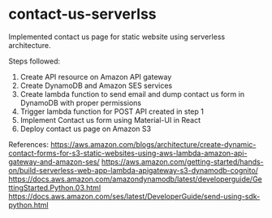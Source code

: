 # contact-us-serverlss
Implemented contact us page for static website using serverless architecture.

Steps followed:
1. Create API resource on Amazon API gateway
2. Create DynamoDB and Amazon SES services
3. Create lambda function to send email and dump contact us form in DynamoDB with proper permissions
4. Trigger lambda function for POST API created in step 1
5. Implement Contact us form using Material-UI in React
6. Deploy contact us page on Amazon S3

References:
https://aws.amazon.com/blogs/architecture/create-dynamic-contact-forms-for-s3-static-websites-using-aws-lambda-amazon-api-gateway-and-amazon-ses/
https://aws.amazon.com/getting-started/hands-on/build-serverless-web-app-lambda-apigateway-s3-dynamodb-cognito/
https://docs.aws.amazon.com/amazondynamodb/latest/developerguide/GettingStarted.Python.03.html
https://docs.aws.amazon.com/ses/latest/DeveloperGuide/send-using-sdk-python.html
